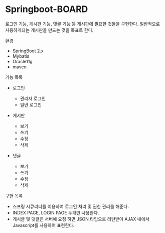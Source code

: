 # Springboot-BOARD
로그인 기능, 게시판 기능, 댓글 기능 등 게시판에 필요한 것들을 구현한다.
일반적으로 사용하게되는 게시판을 만드는 것을 목표로 한다.


환경
* SpringBoot 2.x
* Mybatis
* Oracle11g
* maven

기능 목록
* 로그인
  * 관리자 로그인
  * 일반 로그인
  
* 게시판
  * 보기
  * 쓰기
  * 수정
  * 삭제
  
* 댓글
  * 보기
  * 쓰기
  * 수정
  * 삭제
  
구현 목록
* 스프링 시큐리티를 이용하여 로그인 처리 및 권한 관리를 해준다.
* INDEX PAGE, LOGIN PAGE 두개만 사용한다.
* 게시글 및 댓글은 서버에 요청 하면 JSON 타입으로 리턴받아 AJAX 내에서 Javascript를 사용하여 표현한다.
